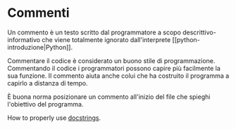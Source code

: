 # Commenti

Un commento è un testo scritto dal programmatore a scopo descrittivo-informativo che viene totalmente ignorato dall'interprete [[python-introduzione|Python]].

Commentare il codice è considerato un buono stile di programmazione. Commentando il codice i programmatori possono capire più facilmente la sua funzione. Il commento aiuta anche colui che ha costruito il programma a capirlo a distanza di tempo.

È buona norma posizionare un commento all'inizio del file che spieghi l'obiettivo del programma.

How to properly use [docstrings](https://peps.python.org/pep-0257/). 